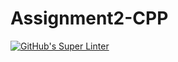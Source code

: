 # Assignment2-CPP

[![GitHub's Super Linter](https://github.com/crestel-ong/Assignment2-CPP/workflows/GitHub's%20Super%20Linter/badge.svg)](https://github.com/crestel-ong/Assignment2-CPP/actions)
